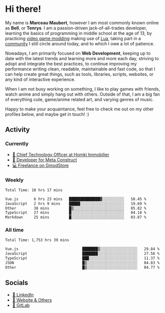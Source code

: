 # Hi there!

My name is **Marceau Maubert**, however I am most commonly known online as **Bell**, or **Tenrys**. I am a passion-driven jack-of-all-trades developer, learning the basics of programming in middle school at the age of 13, by practicing [video game modding](https://garrysmod.com) making use of [Lua](https://lua.org), taking part in a [community](https://metastruct.net) I still circle around today, and to which I owe a lot of patience.

Nowadays, I am primarily focused on **Web Development**, keeping up to date with the latest trends and learning more and more each day, striving to adopt  and integrate the best practices, to continue improving my performance writing clean, readable, maintainable and fast code, so that I can help create great things, such as tools, libraries, scripts, websites, or any kind of interactive experience.

When I am not busy working on something, I like to play games with friends, watch anime and simply hang out with others. Outside of that, I am a big fan of everything cute, game/anime related art, and varying genres of music.

Happy to make your acquaintance, feel free to check me out on my other profiles below, and maybe get in touch! :)

## Activity

### Currently

- [🏢 Chief Technology Officer at Homki Immobilier](https://homki-immobilier.com)
- [🎈 Developer for Meta Construct](https://metastruct.net)
- [💻 Freelance on GmodStore](https://www.gmodstore.com/users/Tenrys)

### Weekly
<!--START_SECTION:wakaWeekly-->

```txt
Total Time: 10 hrs 17 mins

Vue.js       6 hrs 23 mins   ██████████████▓░░░░░░░░░░   58.45 %
JavaScript   2 hrs 9 mins    █████░░░░░░░░░░░░░░░░░░░░   19.69 %
Other        38 mins         █▒░░░░░░░░░░░░░░░░░░░░░░░   05.82 %
TypeScript   27 mins         █░░░░░░░░░░░░░░░░░░░░░░░░   04.18 %
Markdown     25 mins         █░░░░░░░░░░░░░░░░░░░░░░░░   03.87 %
```

<!--END_SECTION:wakaWeekly-->

### All time
<!--START_SECTION:wakaTotal-->

```txt
Total Time: 1,753 hrs 39 mins

Vue.js                             ███████▒░░░░░░░░░░░░░░░░░   29.84 %
JavaScript                         ███████░░░░░░░░░░░░░░░░░░   27.56 %
TypeScript                         ███░░░░░░░░░░░░░░░░░░░░░░   11.37 %
JSON                               █▒░░░░░░░░░░░░░░░░░░░░░░░   04.83 %
Other                              █▒░░░░░░░░░░░░░░░░░░░░░░░   04.77 %
```

<!--END_SECTION:wakaTotal-->

## Socials

- [👔 LinkedIn](https://www.linkedin.com/in/marceau-maubert)
- [🔗 Website & Others](https://bell.moe)
- [🦊 GitLab](https://gitlab.com/Tenrys)
